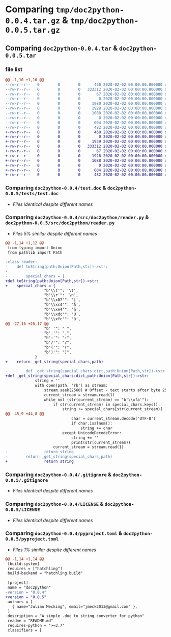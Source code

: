 # Comparing `tmp/doc2python-0.0.4.tar.gz` & `tmp/doc2python-0.0.5.tar.gz`

## Comparing `doc2python-0.0.4.tar` & `doc2python-0.0.5.tar`

### file list

```diff
@@ -1,10 +1,10 @@
--rw-r--r--   0        0        0      460 2020-02-02 00:00:00.000000 doc2python-0.0.4/config.pypirc
--rw-r--r--   0        0        0   333312 2020-02-02 00:00:00.000000 doc2python-0.0.4/test.doc
--rw-r--r--   0        0        0       67 2020-02-02 00:00:00.000000 doc2python-0.0.4/test.py
--rw-r--r--   0        0        0        0 2020-02-02 00:00:00.000000 doc2python-0.0.4/src/doc2python/__init__.py
--rw-r--r--   0        0        0     1980 2020-02-02 00:00:00.000000 doc2python-0.0.4/src/doc2python/reader.py
--rw-r--r--   0        0        0     1928 2020-02-02 00:00:00.000000 doc2python-0.0.4/.gitignore
--rw-r--r--   0        0        0     1088 2020-02-02 00:00:00.000000 doc2python-0.0.4/LICENSE
--rw-r--r--   0        0        0        0 2020-02-02 00:00:00.000000 doc2python-0.0.4/README.md
--rw-r--r--   0        0        0      604 2020-02-02 00:00:00.000000 doc2python-0.0.4/pyproject.toml
--rw-r--r--   0        0        0      482 2020-02-02 00:00:00.000000 doc2python-0.0.4/PKG-INFO
+-rw-r--r--   0        0        0      460 2020-02-02 00:00:00.000000 doc2python-0.0.5/config.pypirc
+-rw-r--r--   0        0        0        0 2020-02-02 00:00:00.000000 doc2python-0.0.5/src/doc2python/__init__.py
+-rw-r--r--   0        0        0     1939 2020-02-02 00:00:00.000000 doc2python-0.0.5/src/doc2python/reader.py
+-rw-r--r--   0        0        0   333312 2020-02-02 00:00:00.000000 doc2python-0.0.5/tests/test.doc
+-rw-r--r--   0        0        0       67 2020-02-02 00:00:00.000000 doc2python-0.0.5/tests/test.py
+-rw-r--r--   0        0        0     1928 2020-02-02 00:00:00.000000 doc2python-0.0.5/.gitignore
+-rw-r--r--   0        0        0     1088 2020-02-02 00:00:00.000000 doc2python-0.0.5/LICENSE
+-rw-r--r--   0        0        0        0 2020-02-02 00:00:00.000000 doc2python-0.0.5/README.md
+-rw-r--r--   0        0        0      604 2020-02-02 00:00:00.000000 doc2python-0.0.5/pyproject.toml
+-rw-r--r--   0        0        0      482 2020-02-02 00:00:00.000000 doc2python-0.0.5/PKG-INFO
```

### Comparing `doc2python-0.0.4/test.doc` & `doc2python-0.0.5/tests/test.doc`

 * *Files identical despite different names*

### Comparing `doc2python-0.0.4/src/doc2python/reader.py` & `doc2python-0.0.5/src/doc2python/reader.py`

 * *Files 5% similar despite different names*

```diff
@@ -1,14 +1,12 @@
 from typing import Union
 from pathlib import Path
 
-class reader:
-    def toString(path:Union[Path,str])->str:
-        
-        special_chars = {
+def toString(path:Union[Path,str])->str:    
+    special_chars = {
                 "b'\\t'": '\t',
                 "b'\\r'": '\n',
                 "b'\\x07'": '|',
                 "b'\\xc4'": 'Ä',
                 "b'\\xe4'": 'ä',
                 "b'\\xdc'": 'Ü',
                 "b'\\xfc'": 'ü',
@@ -27,16 +25,17 @@
                 "b' '": " ",
                 "b'.'": ".",
                 "b':'": ":",
                 "b'/'": "/",
                 "b'('": "(",
                 "b')'": ")",
             }
+    return _get_string(special_chars,path)
 
-        def _get_string(special_chars:dict,path:Union[Path,str])->str:
+def _get_string(special_chars:dict,path:Union[Path,str])->str:
             string = ''
             with open(path, 'rb') as stream:
                 stream.seek(2560) # Offset - text starts after byte 2560
                 current_stream = stream.read(1)
                 while not (str(current_stream) == "b'\\xfa'"):
                     if str(current_stream) in special_chars.keys():
                         string += special_chars[str(current_stream)]
@@ -45,9 +44,8 @@
                             char = current_stream.decode('UTF-8')
                             if char.isalnum():
                                 string += char
                         except UnicodeDecodeError:
                             string += ''
                             print(str(current_stream))
                     current_stream = stream.read(1)
-                return string
-        return _get_string(special_chars,path)
+                return string
```

### Comparing `doc2python-0.0.4/.gitignore` & `doc2python-0.0.5/.gitignore`

 * *Files identical despite different names*

### Comparing `doc2python-0.0.4/LICENSE` & `doc2python-0.0.5/LICENSE`

 * *Files identical despite different names*

### Comparing `doc2python-0.0.4/pyproject.toml` & `doc2python-0.0.5/pyproject.toml`

 * *Files 1% similar despite different names*

```diff
@@ -1,14 +1,14 @@
 [build-system]
 requires = ["hatchling"]
 build-backend = "hatchling.build"
 
 [project]
 name = "doc2python"
-version = "0.0.4"
+version = "0.0.5"
 authors = [
   { name="Julian Mecking", email="jmeck2013@gmail.com" },
 ]
 description = "A simple .doc to string converter for python"
 readme = "README.md"
 requires-python = ">=3.7"
 classifiers = [
```

